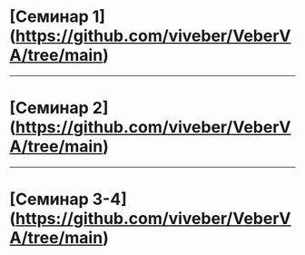 # [Семинар 1] (https://github.com/viveber/VeberVA/tree/main)
***

# [Семинар 2] (https://github.com/viveber/VeberVA/tree/main)
***
# [Семинар 3-4] (https://github.com/viveber/VeberVA/tree/main)


